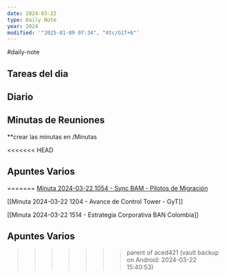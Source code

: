 ```yaml
---
date: 2024-03-22
type: Daily Note
year: 2024
modified: '"2025-01-09 07:34", "4tc/G1T+6"'
---
```

#daily-note

## Tareas del dia

## Diario

## Minutas de Reuniones
**crear las minutas en /Minutas

<<<<<<< HEAD
## Apuntes Varios

=======
[Minuta 2024-03-22 1054 - Sync BAM - Pilotos de Migración](Minuta%202024-03-22%201054%20-%20Sync%20BAM%20-%20Pilotos%20de%20Migración.md)


[[Minuta 2024-03-22 1204 - Avance de Control Tower - GyT]]

[[Minuta 2024-03-22 1514 - Estrategia Corporativa BAN Colombia]]

## Apuntes Varios


>>>>>>> parent of aced421 (vault backup on Android: 2024-03-22 15:40:53)
